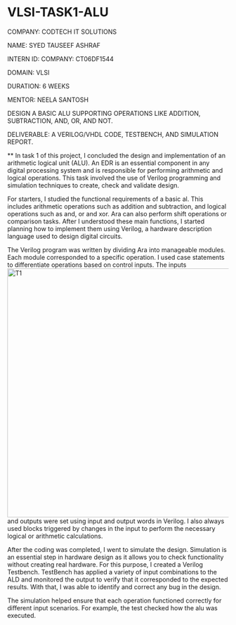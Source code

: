 # VLSI-TASK1-ALU
COMPANY: CODTECH IT SOLUTIONS

NAME: SYED TAUSEEF ASHRAF

INTERN ID: COMPANY: CT06DF1544

DOMAIN: VLSI

DURATION: 6 WEEKS

MENTOR: NEELA SANTOSH

DESIGN A BASIC ALU SUPPORTING OPERATIONS LIKE ADDITION, SUBTRACTION, AND, OR, AND NOT.

DELIVERABLE: A VERILOG/VHDL CODE, TESTBENCH, AND SIMULATION REPORT.

** In task 1 of this project, I concluded the design and implementation of an arithmetic logical unit (ALU). An EDR is an essential component in any digital processing system and is responsible for performing arithmetic and logical operations. This task involved the use of Verilog programming and simulation techniques to create, check and validate design.

For starters, I studied the functional requirements of a basic al. This includes arithmetic operations such as addition and subtraction, and logical operations such as and, or and xor. Ara can also perform shift operations or comparison tasks. After I understood these main functions, I started planning how to implement them using Verilog, a hardware description language used to design digital circuits.

The Verilog program was written by dividing Ara into manageable modules. Each module corresponded to a specific operation. I used case statements to differentiate operations based on control inputs. The inputs <img width="1920" height="567" alt="T1" src="https://github.com/user-attachments/assets/f85194eb-d931-434a-b60b-8e4a61db26dc" />
and outputs were set using input and output words in Verilog. I also always used blocks triggered by changes in the input to perform the necessary logical or arithmetic calculations.

After the coding was completed, I went to simulate the design. Simulation is an essential step in hardware design as it allows you to check functionality without creating real hardware. For this purpose, I created a Verilog Testbench. TestBench has applied a variety of input combinations to the ALD and monitored the output to verify that it corresponded to the expected results. With that, I was able to identify and correct any bug in the design.

The simulation helped ensure that each operation functioned correctly for different input scenarios. For example, the test checked how the alu was executed.

